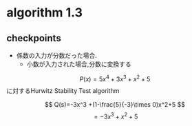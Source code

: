 # algorithm 1.3

## checkpoints
- 係数の入力が分数だった場合.
  - 小数が入力された場合,分数に変換する

$$
P(x)=5 x^4 + 3x^3 + x^2 +5
$$
に対するHurwitz Stability Test algorithm  

$$
Q(s)=-3x^3 +(1-\frac{5}{-3}\times 0)x^2+5
$$
$$
=-3x^3+x^2+5
$$